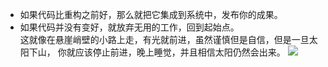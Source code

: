 - 如果代码比重构之前好，那么就把它集成到系统中，发布你的成果。
- 如果代码并没有变好，就放弃无用的工作，回到起始点。
  <br>这就像在悬崖峭壁的小路上走，有光就前进，虽然谨慎但是自信，但是一旦太阳下山，
  你就应该停止前进，晚上睡觉，并且相信太阳仍然会出来。
  ![](https://raw.githubusercontent.com/greatabel/RefactoringPython/master/ch15Summary/path.jpeg)